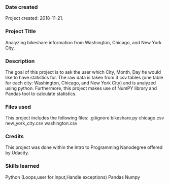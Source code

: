### Date created
Project created: 2018-11-21.

### Project Title
Analyzing bikeshare information from Washington, Chicago, and New York City.

### Description
The goal of this project is to ask the user which City, Month, Day he would like to have statistics for. The raw data is taken from 3 csv tables (one table for each city: Washington, Chicago, and New York City) and is analyzed using python. Furthermore, this project makes use of NumPY library and Pandas tool to calculate statistics.

### Files used
This project includes the following files:
.gitignore
bikeshare.py
chicago.csv
new_york_city.csv
washington.csv

### Credits
This project was done within the Intro to Programming Nanodegree offered by Udacity.

### Skills learned
Python (Loops,user for input,Handle exceptions)
Pandas
Numpy
